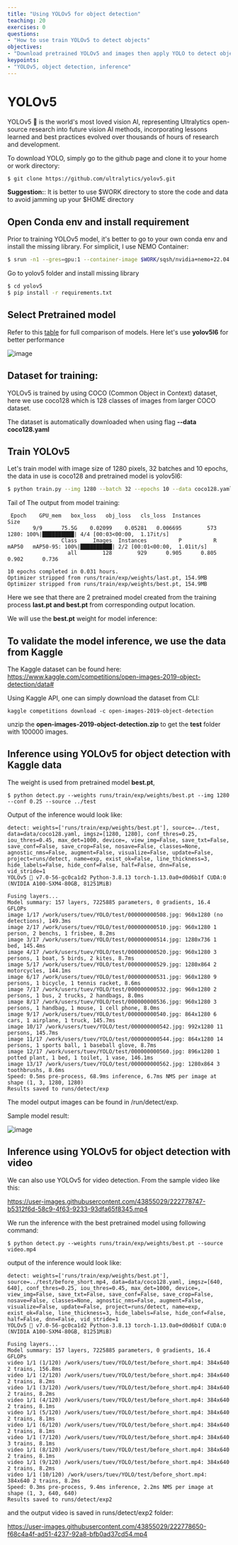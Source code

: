 ```yaml
---
title: "Using YOLOv5 for object detection"
teaching: 20
exercises: 0
questions:
- "How to use train YOLOv5 to detect objects"
objectives:
- "Download pretrained YOLOv5 and images then apply YOLO to detect object"
keypoints:
- "YOLOv5, object detection, inference"
---
```


# YOLOv5

YOLOv5 🚀 is the world's most loved vision AI, representing Ultralytics open-source research into future vision AI methods, incorporating lessons learned and best practices evolved over thousands of hours of research and development.

To download YOLO, simply go to the github page and clone it to your home or work directory:

```bash
$ git clone https://github.com/ultralytics/yolov5.git
```

**Suggestion:**: It is better to use $WORK directory to store the code and data to avoid jamming up your $HOME directory

## Open Conda env and install requirement

Prior to training YOLOv5 model, it's better to go to your own conda env and install the missing library. For simplicit, I use NEMO Container:

```bash
$ srun -n1 --gres=gpu:1 --container-image $WORK/sqsh/nvidia+nemo+22.04.sqsh --container-mounts=$WORK --time=12:00:00 --pty $SHELL
```

Go to yolov5 folder and install missing library

```bash
$ cd yolov5
$ pip install -r requirements.txt 
```

## Select Pretrained model

Refer to this [table](https://github.com/ultralytics/yolov5#pretrained-checkpoints) for full comparison of models.
Here let's use **yolov5l6** for better performance

![image](https://user-images.githubusercontent.com/43855029/210874334-2cd63117-f730-4e8f-b704-82d1bac329d5.png)

## Dataset for training:

YOLOv5 is trained by using COCO (Common Object in Context) dataset, here we use coco128 which is 128 classes of images from larger COCO dataset. 

The dataset is automatically downloaded when using flag **--data coco128.yaml**

## Train YOLOv5

Let's train model with image size of 1280 pixels, 32 batches and 10 epochs, the data in use is coco128  and pretrained model is yolov5l6:

```bash
$ python train.py --img 1280 --batch 32 --epochs 10 --data coco128.yaml --weights yolov5l6.pt
```

Tail of The output from model training:

```
 Epoch    GPU_mem   box_loss   obj_loss   cls_loss  Instances       Size
        9/9      75.5G    0.02099    0.05281   0.006695        573       1280: 100%|██████████| 4/4 [00:03<00:00,  1.17it/s]
                 Class     Images  Instances          P          R      mAP50   mAP50-95: 100%|██████████| 2/2 [00:01<00:00,  1.01it/s]
                   all        128        929      0.905      0.805      0.902      0.736

10 epochs completed in 0.031 hours.
Optimizer stripped from runs/train/exp/weights/last.pt, 154.9MB
Optimizer stripped from runs/train/exp/weights/best.pt, 154.9MB
```

Here we see that there are 2 pretrained model created from the training process **last.pt and best.pt** from corresponding output location.

We will use the **best.pt** weight for model inference:

## To validate the model inference, we use the data from Kaggle

The Kaggle dataset can be found here: https://www.kaggle.com/competitions/open-images-2019-object-detection/data#

Using Kaggle API, one can simply download the dataset from CLI:

```
kaggle competitions download -c open-images-2019-object-detection
```

unzip the **open-images-2019-object-detection.zip** to get the **test** folder with 100000 images.

## Inference using YOLOv5 for object detection with Kaggle data

The weight is used from pretrained model **best.pt**, 

```
$ python detect.py --weights runs/train/exp/weights/best.pt --img 1280 --conf 0.25 --source ../test
```

Output of the inference would look like:

```
detect: weights=['runs/train/exp/weights/best.pt'], source=../test, data=data/coco128.yaml, imgsz=[1280, 1280], conf_thres=0.25, iou_thres=0.45, max_det=1000, device=, view_img=False, save_txt=False, save_conf=False, save_crop=False, nosave=False, classes=None, agnostic_nms=False, augment=False, visualize=False, update=False, project=runs/detect, name=exp, exist_ok=False, line_thickness=3, hide_labels=False, hide_conf=False, half=False, dnn=False, vid_stride=1
YOLOv5 🚀 v7.0-56-gc0ca1d2 Python-3.8.13 torch-1.13.0a0+d0d6b1f CUDA:0 (NVIDIA A100-SXM4-80GB, 81251MiB)

Fusing layers... 
Model summary: 157 layers, 7225885 parameters, 0 gradients, 16.4 GFLOPs
image 1/17 /work/users/tuev/YOLO/test/000000000508.jpg: 960x1280 (no detections), 149.3ms
image 2/17 /work/users/tuev/YOLO/test/000000000510.jpg: 960x1280 1 person, 2 benchs, 1 frisbee, 8.2ms
image 3/17 /work/users/tuev/YOLO/test/000000000514.jpg: 1280x736 1 bed, 145.4ms
image 4/17 /work/users/tuev/YOLO/test/000000000520.jpg: 960x1280 3 persons, 1 boat, 5 birds, 2 kites, 8.7ms
image 5/17 /work/users/tuev/YOLO/test/000000000529.jpg: 1280x864 2 motorcycles, 144.1ms
image 6/17 /work/users/tuev/YOLO/test/000000000531.jpg: 960x1280 9 persons, 1 bicycle, 1 tennis racket, 8.6ms
image 7/17 /work/users/tuev/YOLO/test/000000000532.jpg: 960x1280 2 persons, 1 bus, 2 trucks, 2 handbags, 8.0ms
image 8/17 /work/users/tuev/YOLO/test/000000000536.jpg: 960x1280 3 persons, 1 handbag, 1 mouse, 1 cell phone, 8.0ms
image 9/17 /work/users/tuev/YOLO/test/000000000540.jpg: 864x1280 6 cars, 1 airplane, 1 truck, 145.7ms
image 10/17 /work/users/tuev/YOLO/test/000000000542.jpg: 992x1280 11 persons, 145.7ms
image 11/17 /work/users/tuev/YOLO/test/000000000544.jpg: 864x1280 14 persons, 1 sports ball, 1 baseball glove, 8.7ms
image 12/17 /work/users/tuev/YOLO/test/000000000560.jpg: 896x1280 1 potted plant, 1 bed, 1 toilet, 1 vase, 146.1ms
image 13/17 /work/users/tuev/YOLO/test/000000000562.jpg: 1280x864 3 toothbrushs, 8.6ms
Speed: 0.5ms pre-process, 68.9ms inference, 6.7ms NMS per image at shape (1, 3, 1280, 1280)
Results saved to runs/detect/exp
```
The model output images can be found in /run/detect/exp.

Sample model result:

![image](https://user-images.githubusercontent.com/43855029/210882960-04a62669-22b6-43b0-b885-98756f7f62cd.png)


## Inference using YOLOv5 for object detection with video

We can also use YOLOv5 for video detection.
From the sample video like this:

https://user-images.githubusercontent.com/43855029/222778747-b5312f6d-58c9-4f63-9233-93dfa65f8345.mp4

We run the inference with the best pretrained model using following command:

```
$ python detect.py --weights runs/train/exp/weights/best.pt --source  video.mp4
```

output of the inference would look like:

```
detect: weights=['runs/train/exp/weights/best.pt'], source=../test/before_short.mp4, data=data/coco128.yaml, imgsz=[640, 640], conf_thres=0.25, iou_thres=0.45, max_det=1000, device=, view_img=False, save_txt=False, save_conf=False, save_crop=False, nosave=False, classes=None, agnostic_nms=False, augment=False, visualize=False, update=False, project=runs/detect, name=exp, exist_ok=False, line_thickness=3, hide_labels=False, hide_conf=False, half=False, dnn=False, vid_stride=1
YOLOv5 🚀 v7.0-56-gc0ca1d2 Python-3.8.13 torch-1.13.0a0+d0d6b1f CUDA:0 (NVIDIA A100-SXM4-80GB, 81251MiB)

Fusing layers... 
Model summary: 157 layers, 7225885 parameters, 0 gradients, 16.4 GFLOPs
video 1/1 (1/120) /work/users/tuev/YOLO/test/before_short.mp4: 384x640 2 trains, 156.8ms
video 1/1 (2/120) /work/users/tuev/YOLO/test/before_short.mp4: 384x640 2 trains, 8.2ms
video 1/1 (3/120) /work/users/tuev/YOLO/test/before_short.mp4: 384x640 2 trains, 8.2ms
video 1/1 (4/120) /work/users/tuev/YOLO/test/before_short.mp4: 384x640 2 trains, 8.1ms
video 1/1 (5/120) /work/users/tuev/YOLO/test/before_short.mp4: 384x640 2 trains, 8.1ms
video 1/1 (6/120) /work/users/tuev/YOLO/test/before_short.mp4: 384x640 2 trains, 8.1ms
video 1/1 (7/120) /work/users/tuev/YOLO/test/before_short.mp4: 384x640 3 trains, 8.1ms
video 1/1 (8/120) /work/users/tuev/YOLO/test/before_short.mp4: 384x640 2 trains, 8.1ms
video 1/1 (9/120) /work/users/tuev/YOLO/test/before_short.mp4: 384x640 2 trains, 8.2ms
video 1/1 (10/120) /work/users/tuev/YOLO/test/before_short.mp4: 384x640 2 trains, 8.2ms
Speed: 0.3ms pre-process, 9.4ms inference, 2.2ms NMS per image at shape (1, 3, 640, 640)
Results saved to runs/detect/exp2
```

and the output video is saved in runs/detect/exp2 folder:

https://user-images.githubusercontent.com/43855029/222778650-f68c4a4f-ad51-4237-92a8-bfb0ad37cd54.mp4





